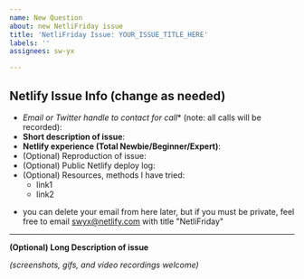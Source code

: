 ```yaml
---
name: New Question
about: new NetliFriday issue
title: 'NetliFriday Issue: YOUR_ISSUE_TITLE_HERE'
labels: ''
assignees: sw-yx

---
```


## Netlify Issue Info (change as needed)

- **Email* or Twitter handle to contact for call** (note: all calls will be recorded): 
- **Short description of issue**: 
- **Netlify experience (Total Newbie/Beginner/Expert)**: 
- (Optional) Reproduction of issue: 
- (Optional) Public Netlify deploy log: 
- (Optional) Resources, methods I have tried:
   - link1
   - link2

* you can delete your email from here later, but if you must be private, feel free to email swyx@netlify.com with title "NetliFriday"

---

**(Optional) Long Description of issue**

*(screenshots, gifs, and video recordings welcome)*
